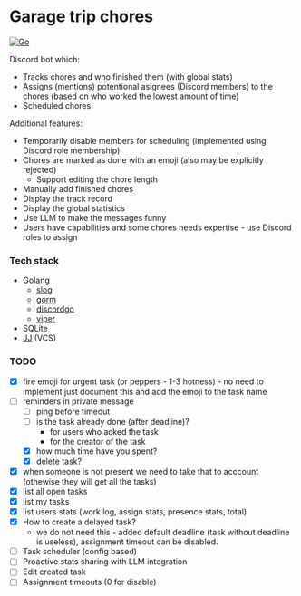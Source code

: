 # Garage trip chores

[![Go](https://github.com/gdg-garage/garage-trip-chores/actions/workflows/go.yml/badge.svg)](https://github.com/gdg-garage/garage-trip-chores/actions/workflows/go.yml)

Discord bot which:
* Tracks chores and who finished them (with global stats)
* Assigns (mentions) potentional asignees (Discord members) to the chores (based on who worked the lowest amount of time)
* Scheduled chores

Additional features:
* Temporarily disable members for scheduling (implemented using Discord role membership)
* Chores are marked as done with an emoji (also may be explicitly rejected)
  * Support editing the chore length
* Manually add finished chores
* Display the track record
* Display the global statistics
* Use LLM to make the messages funny
* Users have capabilities and some chores needs expertise - use Discord roles to assign 

### Tech stack
* Golang
  * [slog](https://pkg.go.dev/log/slog)
  * [gorm](https://github.com/go-gorm/gorm)
  * [discordgo](https://github.com/bwmarrin/discordgo)
  * [viper](https://github.com/spf13/viper)
* SQLite
* [JJ](https://github.com/jj-vcs/jj) (VCS)

### TODO
- [x] fire emoji for urgent task (or peppers - 1-3 hotness) - no need to implement just document this and add the emoji to the task name
- [ ] reminders in private message
  - [ ] ping before timeout
  - [ ] is the task already done (after deadline)? 
    * for users who acked the task
    * for the creator of the task
  - [x] how much time have you spent?
  - [x] delete task?
- [x] when someone is not present we need to take that to acccount (othewise they will get all the tasks)
- [x] list all open tasks
- [x] list my tasks
- [x] list users stats (work log, assign stats, presence stats, total)
- [x] How to create a delayed task?
  * we do not need this - added default deadline (task without deadline is useless), assignment timeout can be disabled.
- [ ] Task scheduler (config based)
- [ ] Proactive stats sharing with LLM integration
- [ ] Edit created task
- [ ] Assignment timeouts (0 for disable)
